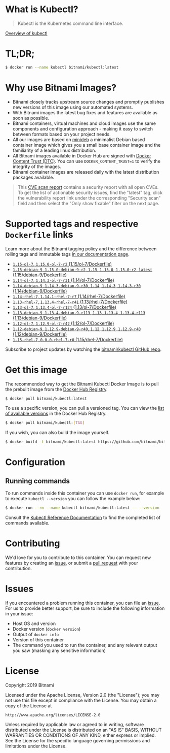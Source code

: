 
# What is Kubectl?

> Kubectl is the Kubernetes command line interface.

[Overview of kubectl](https://kubernetes.io/docs/reference/kubectl/overview/)

# TL;DR;

```bash
$ docker run --name kubectl bitnami/kubectl:latest
```

# Why use Bitnami Images?

* Bitnami closely tracks upstream source changes and promptly publishes new versions of this image using our automated systems.
* With Bitnami images the latest bug fixes and features are available as soon as possible.
* Bitnami containers, virtual machines and cloud images use the same components and configuration approach - making it easy to switch between formats based on your project needs.
* All our images are based on [minideb](https://github.com/bitnami/minideb) a minimalist Debian based container image which gives you a small base container image and the familiarity of a leading linux distribution.
* All Bitnami images available in Docker Hub are signed with [Docker Content Trust (DTC)](https://docs.docker.com/engine/security/trust/content_trust/). You can use `DOCKER_CONTENT_TRUST=1` to verify the integrity of the images.
* Bitnami container images are released daily with the latest distribution packages available.


> This [CVE scan report](https://quay.io/repository/bitnami/kubectl?tab=tags) contains a security report with all open CVEs. To get the list of actionable security issues, find the "latest" tag, click the vulnerability report link under the corresponding "Security scan" field and then select the "Only show fixable" filter on the next page.

# Supported tags and respective `Dockerfile` links

Learn more about the Bitnami tagging policy and the difference between rolling tags and immutable tags [in our documentation page](https://docs.bitnami.com/containers/how-to/understand-rolling-tags-containers/).


* [`1.15-ol-7`, `1.15.0-ol-7-r2` (1.15/ol-7/Dockerfile)](https://github.com/bitnami/bitnami-docker-kubectl/blob/1.15.0-ol-7-r2/1.15/ol-7/Dockerfile)
* [`1.15-debian-9`, `1.15.0-debian-9-r2`, `1.15`, `1.15.0`, `1.15.0-r2`, `latest` (1.15/debian-9/Dockerfile)](https://github.com/bitnami/bitnami-docker-kubectl/blob/1.15.0-debian-9-r2/1.15/debian-9/Dockerfile)
* [`1.14-ol-7`, `1.14.3-ol-7-r31` (1.14/ol-7/Dockerfile)](https://github.com/bitnami/bitnami-docker-kubectl/blob/1.14.3-ol-7-r31/1.14/ol-7/Dockerfile)
* [`1.14-debian-9`, `1.14.3-debian-9-r30`, `1.14`, `1.14.3`, `1.14.3-r30` (1.14/debian-9/Dockerfile)](https://github.com/bitnami/bitnami-docker-kubectl/blob/1.14.3-debian-9-r30/1.14/debian-9/Dockerfile)
* [`1.14-rhel-7`, `1.14.1-rhel-7-r7` (1.14/rhel-7/Dockerfile)](https://github.com/bitnami/bitnami-docker-kubectl/blob/1.14.1-rhel-7-r7/1.14/rhel-7/Dockerfile)
* [`1.13-rhel-7`, `1.13.4-rhel-7-r41` (1.13/rhel-7/Dockerfile)](https://github.com/bitnami/bitnami-docker-kubectl/blob/1.13.4-rhel-7-r41/1.13/rhel-7/Dockerfile)
* [`1.13-ol-7`, `1.13.4-ol-7-r124` (1.13/ol-7/Dockerfile)](https://github.com/bitnami/bitnami-docker-kubectl/blob/1.13.4-ol-7-r124/1.13/ol-7/Dockerfile)
* [`1.13-debian-9`, `1.13.4-debian-9-r113`, `1.13`, `1.13.4`, `1.13.4-r113` (1.13/debian-9/Dockerfile)](https://github.com/bitnami/bitnami-docker-kubectl/blob/1.13.4-debian-9-r113/1.13/debian-9/Dockerfile)
* [`1.12-ol-7`, `1.12.9-ol-7-r42` (1.12/ol-7/Dockerfile)](https://github.com/bitnami/bitnami-docker-kubectl/blob/1.12.9-ol-7-r42/1.12/ol-7/Dockerfile)
* [`1.12-debian-9`, `1.12.9-debian-9-r40`, `1.12`, `1.12.9`, `1.12.9-r40` (1.12/debian-9/Dockerfile)](https://github.com/bitnami/bitnami-docker-kubectl/blob/1.12.9-debian-9-r40/1.12/debian-9/Dockerfile)
* [`1.15-rhel-7`, `0.0.0-rhel-7-r0` (1.15/rhel-7/Dockerfile)](https://github.com/bitnami/bitnami-docker-kubectl/blob/0.0.0-rhel-7-r0/1.15/rhel-7/Dockerfile)

Subscribe to project updates by watching the [bitnami/kubectl GitHub repo](https://github.com/bitnami/bitnami-docker-kubectl).

# Get this image

The recommended way to get the Bitnami Kubectl Docker Image is to pull the prebuilt image from the [Docker Hub Registry](https://hub.docker.com/r/bitnami/kubectl).

```bash
$ docker pull bitnami/kubectl:latest
```

To use a specific version, you can pull a versioned tag. You can view the [list of available versions](https://hub.docker.com/r/bitnami/kubectl/tags/) in the Docker Hub Registry.

```bash
$ docker pull bitnami/kubectl:[TAG]
```

If you wish, you can also build the image yourself.

```bash
$ docker build -t bitnami/kubectl:latest https://github.com/bitnami/bitnami-docker-kubectl.git
```

# Configuration

## Running commands

To run commands inside this container you can use `docker run`, for example to execute `kubectl --version` you can follow the example below:

```bash
$ docker run --rm --name kubectl bitnami/kubectl:latest -- --version
```

Consult the [Kubectl Reference Documentation](https://kubernetes.io/docs/reference/generated/kubectl/kubectl-commands) to find the completed list of commands available.

# Contributing

We'd love for you to contribute to this container. You can request new features by creating an [issue](https://github.com/bitnami/bitnami-docker-kubectl/issues), or submit a [pull request](https://github.com/bitnami/bitnami-docker-kubectl/pulls) with your contribution.

# Issues

If you encountered a problem running this container, you can file an [issue](https://github.com/bitnami/bitnami-docker-kubectl/issues). For us to provide better support, be sure to include the following information in your issue:

- Host OS and version
- Docker version (`docker version`)
- Output of `docker info`
- Version of this container
- The command you used to run the container, and any relevant output you saw (masking any sensitive information)

# License

Copyright 2019 Bitnami

Licensed under the Apache License, Version 2.0 (the "License");
you may not use this file except in compliance with the License.
You may obtain a copy of the License at

    http://www.apache.org/licenses/LICENSE-2.0

Unless required by applicable law or agreed to in writing, software
distributed under the License is distributed on an "AS IS" BASIS,
WITHOUT WARRANTIES OR CONDITIONS OF ANY KIND, either express or implied.
See the License for the specific language governing permissions and
limitations under the License.
